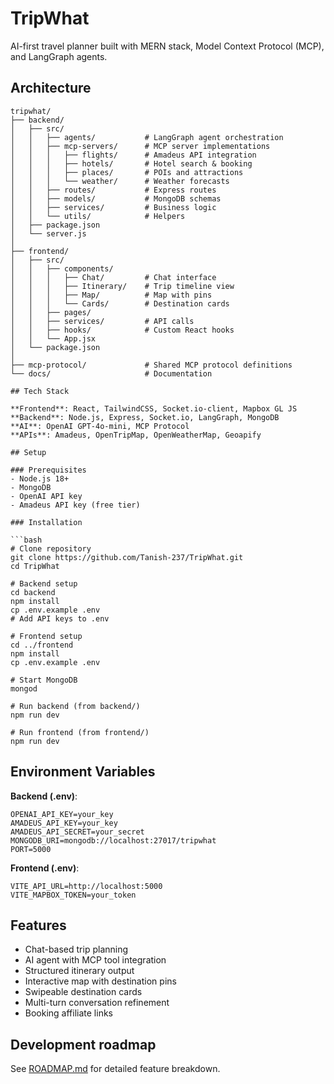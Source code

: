 # TripWhat

AI-first travel planner built with MERN stack, Model Context Protocol (MCP), and LangGraph agents.

## Architecture

```
tripwhat/
├── backend/
│   ├── src/
│   │   ├── agents/           # LangGraph agent orchestration
│   │   ├── mcp-servers/      # MCP server implementations
│   │   │   ├── flights/      # Amadeus API integration
│   │   │   ├── hotels/       # Hotel search & booking
│   │   │   ├── places/       # POIs and attractions
│   │   │   └── weather/      # Weather forecasts
│   │   ├── routes/           # Express routes
│   │   ├── models/           # MongoDB schemas
│   │   ├── services/         # Business logic
│   │   └── utils/            # Helpers
│   ├── package.json
│   └── server.js
│
├── frontend/
│   ├── src/
│   │   ├── components/
│   │   │   ├── Chat/         # Chat interface
│   │   │   ├── Itinerary/    # Trip timeline view
│   │   │   ├── Map/          # Map with pins
│   │   │   └── Cards/        # Destination cards
│   │   ├── pages/
│   │   ├── services/         # API calls
│   │   ├── hooks/            # Custom React hooks
│   │   └── App.jsx
│   └── package.json
│
├── mcp-protocol/             # Shared MCP protocol definitions
└── docs/                     # Documentation

## Tech Stack

**Frontend**: React, TailwindCSS, Socket.io-client, Mapbox GL JS
**Backend**: Node.js, Express, Socket.io, LangGraph, MongoDB
**AI**: OpenAI GPT-4o-mini, MCP Protocol
**APIs**: Amadeus, OpenTripMap, OpenWeatherMap, Geoapify

## Setup

### Prerequisites
- Node.js 18+
- MongoDB
- OpenAI API key
- Amadeus API key (free tier)

### Installation

```bash
# Clone repository
git clone https://github.com/Tanish-237/TripWhat.git
cd TripWhat

# Backend setup
cd backend
npm install
cp .env.example .env
# Add API keys to .env

# Frontend setup
cd ../frontend
npm install
cp .env.example .env

# Start MongoDB
mongod

# Run backend (from backend/)
npm run dev

# Run frontend (from frontend/)
npm run dev
```

## Environment Variables

**Backend (.env)**:
```
OPENAI_API_KEY=your_key
AMADEUS_API_KEY=your_key
AMADEUS_API_SECRET=your_secret
MONGODB_URI=mongodb://localhost:27017/tripwhat
PORT=5000
```

**Frontend (.env)**:
```
VITE_API_URL=http://localhost:5000
VITE_MAPBOX_TOKEN=your_token
```

## Features

- Chat-based trip planning
- AI agent with MCP tool integration
- Structured itinerary output
- Interactive map with destination pins
- Swipeable destination cards
- Multi-turn conversation refinement
- Booking affiliate links

## Development roadmap

See [ROADMAP.md](./docs/ROADMAP.md) for detailed feature breakdown.
